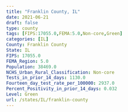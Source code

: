 ```yaml
---
title: "Franklin County, IL"
date: 2021-06-21
draft: false
type: county
tags: [FIPS:17055.0,FEMA:5.0,Non-core,Green]
categories: [IL]
County: Franklin County
State: IL
FIPS: 17055.0
FEMA_Region: 5.0
Population: 38469.0
NCHS_Urban_Rural_Classification: Non-core
Tests_in_prior_14_days: 1130.0
Fourteen_day_test_rate_per_100000: 2937.0
Percent_Positivity_in_prior_14_days: 0.032
Level: Green
url: /states/IL/franklin-county
---
```




